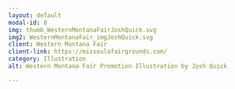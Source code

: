 ```yaml
---
layout: default
modal-id: 8
img: thumb_WesternMontanaFairJoshQuick.svg
img2: WesternMontanaFair_imgJoshQuick.svg
client: Western Montana Fair
client-link: https://missoulafairgrounds.com/
category: Illustration
alt: Western Montana Fair Promotion Illustration by Josh Quick

---
```

